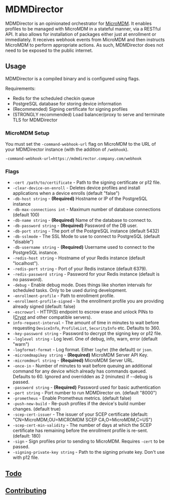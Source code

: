 # MDMDirector

MDMDirector is an opinionated orchestrator for [MicroMDM](https://github.com/micromdm/micromdm). It enables profiles to be managed with MicroMDM in a stateful manner, via a RESTful API. It also allows for installation of packages either just at enrollment or immediately. It receives webhook events from MicroMDM and then instructs MicroMDM to perform appropriate actions. As such, MDMDirector does not need to be exposed to the public internet.

## Usage

MDMDirector is a compiled binary and is configured using flags.

Requirements:

* Redis for the scheduled checkin queue
* PostgreSQL database for storing device information
* (Recommended) Signing certificate for signing profiles
* (STRONGLY recommended) Load balancer/proxy to serve and terminate TLS for MDMDirector


### MicroMDM Setup

You must set the `-command-webhook-url` flag on MicroMDM to the URL of your MDMDirector instance (with the addition of `/webhook`).

```
-command-webhook-url=https://mdmdirector.company.com/webhook
```

### Flags

- `-cert /path/to/certificate` - Path to the signing certificate or p12 file.
- `-clear-device-on-enroll` - Deletes device profiles and install applications when a device enrolls (default "false")
- `-db-host string` - **(Required)** Hostname or IP of the PostgreSQL instance
- `-db-max-connections int` - Maximum number of database connections (default 100)
- `-db-name string` - **(Required)** Name of the database to connect to.
- `-db-password string` - **(Required)** Password of the DB user.
- `-db-port string` - The port of the PostgreSQL instance (default 5432)
- `-db-sslmode` - The SSL Mode to use to connect to PostgreSQL (default "disable")
- `-db-username string` - **(Required)** Username used to connect to the PostgreSQL instance.
- `-redis-host string` - Hostname of your Redis instance (default "localhost").
- `-redis-port string` - Port of your Redis instance (default 6379).
- `-redis-password string` - Password for your Redis instance (default is no password).
- `-debug` - Enable debug mode. Does things like shorten intervals for scheduled tasks. Only to be used during development.
- `-enrollment-profile` - Path to enrollment profile.
- `-enrollment-profile-signed` - Is the enrollment profile you are providing already signed (default: false)
- `-escrowurl` - HTTP(S) endpoint to escrow erase and unlock PINs to ([Crypt](https://github.com/grahamgilbert/crypt-server) and other compatible servers).
- `info-request-interval` - The amount of time in minutes to wait before requesting `DeviceInfo`, `ProfileList`, `SecurityInfo` etc. Defaults to 360.
- `-key-password string` - Password to decrypt the signing key or p12 file.
- `-loglevel string` - Log level. One of debug, info, warn, error (default "warn")
- `-logformat-format` - Log format. Either `logfmt` (the default) or `json`.
- `-micromdmapikey string` - **(Required)** MicroMDM Server API Key.
- `-micromdmurl string` - **(Required)** MicroMDM Server URL.
- `-once-in` - Number of minutes to wait before queuing an additional command for any device which already has commands queued. Defaults to 60. Ignored and overridden as 2 (minutes) if --debug is passed.
- `-password string` - **(Required)** Password used for basic authentication
- `-port string` - Port number to run MDMDirector on. (default "8000")
- `-prometheus` - Enable Prometheus metrics. (default false)
- `-push-new-build` - Re-push profiles if the device's build number changes. (default true)
- `-scep-cert-issuer` - The issuer of your SCEP certificate (default: "CN=MicroMDM,OU=MICROMDM SCEP CA,O=MicroMDM,C=US")
- `-scep-cert-min-validity` - The number of days at which the SCEP certificate has remaining before the enrollment profile is re-sent. (default: 180)
- `-sign` - Sign profiles prior to sending to MicroMDM. Requires `-cert` to be passed.
- `-signing-private-key string` - Path to the signing private key. Don't use with p12 file.


## [Todo](/mdmdirector/getting_involved_docs/start_here.md)

## [Contributing](/mdmdirector/getting_involved_docs/start_here.md)


